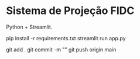 # Sistema de Projeção FIDC

Python + Streamlit.


pip install -r requirements.txt
streamlit run app.py

git add .
git commit -m ""
git push origin main